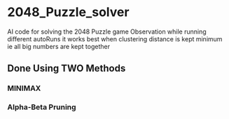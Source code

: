 # 2048_Puzzle_solver
AI code for solving the 2048 Puzzle game
Observation while running different autoRuns
it works best when clustering distance is kept minimum ie all big numbers are kept together 

## Done Using TWO Methods 


###   MINIMAX


###   Alpha-Beta Pruning
